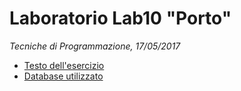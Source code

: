 # Laboratorio Lab10 "Porto"
_Tecniche di Programmazione, 17/05/2017_

- [Testo dell'esercizio](ese10.pdf)
- [Database utilizzato](./database/)